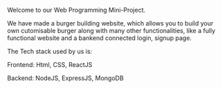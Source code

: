Welcome to our Web Programming Mini-Project.

We have made a burger building website, which allows you to build your own cutomisable burger along with many other functionalities, like a fully functional website and a bankend connected login, signup page.

The Tech stack used by us is: 

Frontend: Html, CSS, ReactJS

Backend: NodeJS, ExpressJS, MongoDB


